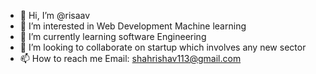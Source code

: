 - 👋 Hi, I’m @risaav
- 👀 I’m interested in Web Development Machine learning
- 🌱 I’m currently learning software Engineering
- 💞️ I’m looking to collaborate on startup which involves any new sector
- 📫 How to reach me Email: shahrishav113@gmail.com

<!---
risaav/risaav is a ✨ special ✨ repository because its `README.md` (this file) appears on your GitHub profile.
You can click the Preview link to take a look at your changes.
--->
